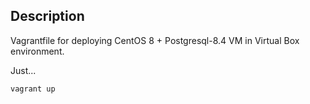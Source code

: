 ## Description

Vagrantfile for deploying CentOS 8 + Postgresql-8.4 VM in Virtual Box environment.

Just...
``````
vagrant up
``````



